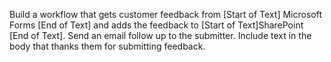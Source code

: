 Build a workflow that gets customer feedback from [Start of Text] Microsoft Forms [End of Text] and adds the feedback to [Start of Text]SharePoint [End of Text]. Send an email follow up to the submitter. Include text in the body that thanks them for submitting feedback.